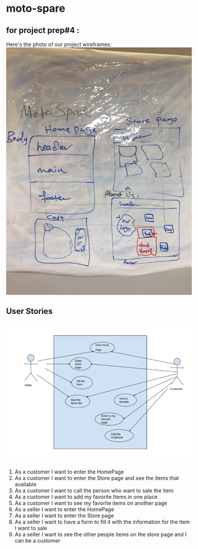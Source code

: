 # moto-spare

## for project prep#4 :

Here's the photo of our project wireframes:
![wireframe](img/wireframe.jpg)

## User Stories

![UseCase](img/useCase.PNG)

 

1. As a customer I want to enter the HomePage
2. As a customer I want to enter the Store page and see the items that         available
3. As a customer I want to call the person who want to sale the item
4. As a customer I want to add my favorite Items in one place
5. As a customer I want to see my favorite items on another page
6.  As a seller I want to enter the HomePage
7.  As a seller I want to enter the Store page
8. As a seller I want to have a form to fill it with the information for the item I want to sale
9. As a seller I want to see the other people items on the store page and I can be a customer